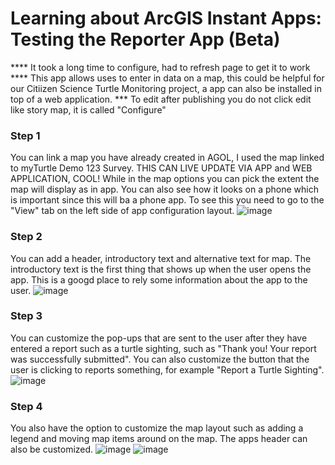 # Learning about ArcGIS Instant Apps: Testing the Reporter App (Beta) 

**** It took a long time to configure, had to refresh page to get it to work ****
This app allows uses to enter in data on a map, this could be helpful for our Citiizen Science Turtle Monitoring project, a app can also be installed in top of a web application. 
*** To edit after publishing you do not click edit like story map, it is called "Configure" 

### Step 1
You can link a map you have already created in AGOL, I used the map linked to myTurtle Demo 123 Survey. THIS CAN LIVE UPDATE VIA APP and WEB APPLICATION, COOL!
While in the map options you can pick the extent the map will display as in app. You can also see how it looks on a phone which is important since this will ba  a phone app. To see this you need to go 
to the "View" tab on the left side of app configuration layout. 
![image](https://github.com/rylee1999/RGoerlitzTechLog/assets/146375958/5f7d5a80-d68e-4f4c-a63a-5aa61ab4a679)
### Step 2 
You can add a header, introductory text and alternative text for map. The introductory text is the first thing that shows up when the user opens the app. This is a googd place to rely some information 
about the app to the user. 
![image](https://github.com/rylee1999/RGoerlitzTechLog/assets/146375958/bc03956e-ddc0-48ae-8bb6-3116d5508b0c)
### Step 3
You can customize the pop-ups that are sent to the user after they have entered a report such as a turtle sighting, such as "Thank you! Your report was successfully submitted".  You can also customize the button that the user is clicking to reports something, for example "Report a Turtle Sighting". 
![image](https://github.com/rylee1999/RGoerlitzTechLog/assets/146375958/38f4a665-f129-406f-bf3b-39232872ed44)
### Step 4
You also have the option to customize the map layout such as adding a legend and moving map items around on the map. The apps header can also be customized.
![image](https://github.com/rylee1999/RGoerlitzTechLog/assets/146375958/a1cae1da-ad1c-40fb-935a-a7aa72ddecc3)  ![image](https://github.com/rylee1999/RGoerlitzTechLog/assets/146375958/ec6dfe4a-7c11-4ba3-a24f-84caf031bd10)












